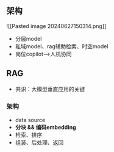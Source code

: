## 架构
![[Pasted image 20240627150314.png]]
- 分层model
- 私域model、rag辅助检索、时空model
- 岗位copilot-->人机协同


## RAG
- 共识：大模型垂直应用的关键

### 架构
- data source
- **分块 && 编码embedding**
- 检索、排序
- 组装、后处理、返回